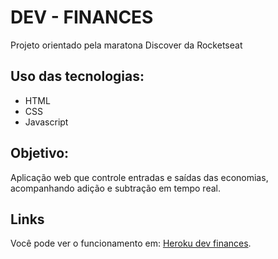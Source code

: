 # DEV - FINANCES

Projeto orientado pela maratona Discover da Rocketseat

## Uso das tecnologias:
- HTML
- CSS
- Javascript

## Objetivo:

Aplicação web que controle entradas e saídas das economias, acompanhando
adição e subtração em tempo real.

## Links

Você pode ver o funcionamento em: [Heroku dev finances](http://dev-finances.herokuapp.com/).
